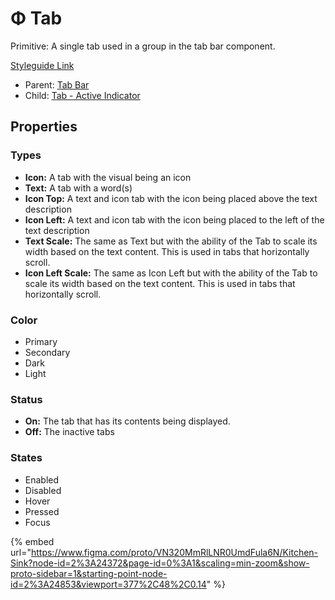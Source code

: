 # Φ Tab

Primitive: A single tab used in a group in the tab bar component.

[Styleguide Link](https://zpl.io/VkyG35q)

* Parent: [Tab Bar](../../components/tab-bar.md)
* Child: [Tab - Active Indicator](tab-activeindicator.md)

## Properties

### Types

* **Icon:** A tab with the visual being an icon
* **Text:** A tab with a word(s)
* **Icon Top:** A text and icon tab with the icon being placed above the text description
* **Icon Left:** A text and icon tab with the icon being placed to the left of the text description
* **Text Scale:** The same as Text but with the ability of the Tab to scale its width based on the text content. This is used in tabs that horizontally scroll.
* **Icon Left Scale:** The same as Icon Left but with the ability of the Tab to scale its width based on the text content. This is used in tabs that horizontally scroll.

### Color

* Primary
* Secondary
* Dark
* Light

### Status

* **On:** The tab that has its contents being displayed.
* **Off:** The inactive tabs

### States

* Enabled
* Disabled
* Hover
* Pressed
* Focus



{% embed url="https://www.figma.com/proto/VN320MmRlLNR0UmdFula6N/Kitchen-Sink?node-id=2%3A24372&page-id=0%3A1&scaling=min-zoom&show-proto-sidebar=1&starting-point-node-id=2%3A24853&viewport=377%2C48%2C0.14" %}

